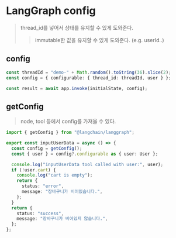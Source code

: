 # LangGraph config

> thread_id를 넣어서 상태를 유지할 수 있게 도와준다.
>
> > immutable한 값을 유지할 수 있게 도와준다. (e.g. userId..)

## config

```ts
const threadId = "demo-" + Math.random().toString(36).slice(2);
const config = { configurable: { thread_id: threadId, user } };

const result = await app.invoke(initialState, config);
```

## getConfig

> node, tool 등에서 config를 가져올 수 있다.

```ts
import { getConfig } from "@langchain/langgraph";

export const inputUserData = async () => {
  const config = getConfig();
  const { user } = config?.configurable as { user: User };

  console.log("inputUserData tool called with user:", user);
  if (!user.cart) {
    console.log("cart is empty");
    return {
      status: "error",
      message: "장바구니가 비어있습니다.",
    };
  }
  return {
    status: "success",
    message: "장바구니가 비어있지 않습니다.",
  };
};
```

